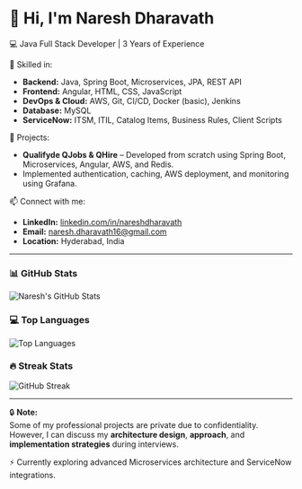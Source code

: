 # 👋 Hi, I'm Naresh Dharavath  

💻 Java Full Stack Developer | 3 Years of Experience  

🚀 Skilled in:
- **Backend:** Java, Spring Boot, Microservices, JPA, REST API  
- **Frontend:** Angular, HTML, CSS, JavaScript  
- **DevOps & Cloud:** AWS, Git, CI/CD, Docker (basic), Jenkins  
- **Database:** MySQL  
- **ServiceNow:** ITSM, ITIL, Catalog Items, Business Rules, Client Scripts  

🎯 Projects:
- **Qualifyde QJobs & QHire** – Developed from scratch using Spring Boot, Microservices, Angular, AWS, and Redis.  
- Implemented authentication, caching, AWS deployment, and monitoring using Grafana.

📫 Connect with me:
- **LinkedIn:** [linkedin.com/in/nareshdharavath](www.linkedin.com/in/naresh-dharavath-4a961a229)  
- **Email:** naresh.dharavath16@gmail.com  
- **Location:** Hyderabad, India

- ---

### 📊 GitHub Stats
![Naresh's GitHub Stats](https://github-readme-stats.vercel.app/api?username=nareshdharavath16&show_icons=true&theme=radical)

### 💻 Top Languages
![Top Languages](https://github-readme-stats.vercel.app/api/top-langs/?username=nareshdharavath16&layout=compact&theme=radical)

### 🔥 Streak Stats
![GitHub Streak](https://github-readme-streak-stats.herokuapp.com/?user=nareshdharavath16&theme=radical)

---

🔒 **Note:**  
Some of my professional projects are private due to confidentiality.  
However, I can discuss my **architecture design**, **approach**, and **implementation strategies** during interviews.



⚡ Currently exploring advanced Microservices architecture and ServiceNow integrations.

